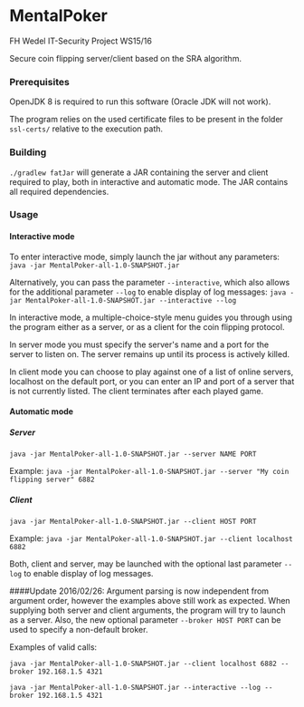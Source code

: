 # MentalPoker
FH Wedel IT-Security Project WS15/16

Secure coin flipping server/client based on the SRA algorithm.

### Prerequisites
OpenJDK 8 is required to run this software (Oracle JDK will not work).

The program relies on the used certificate files to be present in the folder `ssl-certs/` relative to the execution path.

### Building
`./gradlew fatJar` will generate a JAR containing the server and client required to play, both in interactive and
automatic mode. The JAR contains all required dependencies.

### Usage
#### Interactive mode
To enter interactive mode, simply launch the jar without any parameters:
`java -jar MentalPoker-all-1.0-SNAPSHOT.jar`

Alternatively, you can pass the parameter `--interactive`, which also allows for the additional parameter `--log` to enable
display of log messages:
`java -jar MentalPoker-all-1.0-SNAPSHOT.jar --interactive --log`

In interactive mode, a multiple-choice-style menu guides you through using the program either as a server, or as a client
for the coin flipping protocol.

In server mode you must specify the server's name and a port for the server to listen on. The server remains up until
its process is actively killed.

In client mode you can choose to play against one of a list of online servers, localhost on the default port, or you can 
enter an IP and port of a server that is not currently listed. The client terminates after each played game.

#### Automatic mode
##### Server
`java -jar MentalPoker-all-1.0-SNAPSHOT.jar --server NAME PORT`

Example:
`java -jar MentalPoker-all-1.0-SNAPSHOT.jar --server "My coin flipping server" 6882`

##### Client
`java -jar MentalPoker-all-1.0-SNAPSHOT.jar --client HOST PORT`

Example:
`java -jar MentalPoker-all-1.0-SNAPSHOT.jar --client localhost 6882`

Both, client and server, may be launched with the optional last parameter `--log` to enable display of log messages.

####Update 2016/02/26:
Argument parsing is now independent from argument order, however the examples above still work as expected. When supplying
both server and client arguments, the program will try to launch as a server.
Also, the new optional parameter `--broker HOST PORT` can be used to specify a non-default broker.

Examples of valid calls:
```
java -jar MentalPoker-all-1.0-SNAPSHOT.jar --client localhost 6882 --broker 192.168.1.5 4321
```

```
java -jar MentalPoker-all-1.0-SNAPSHOT.jar --interactive --log --broker 192.168.1.5 4321
```
